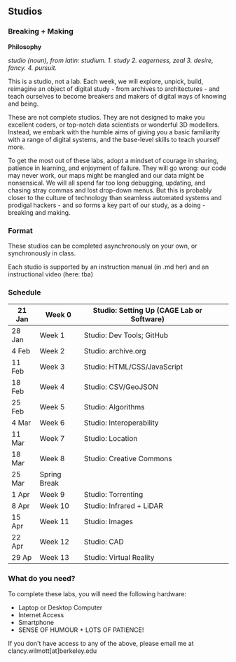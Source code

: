 ## Studios
### Breaking + Making

**Philosophy**

*studio (noun), from latin: studium. 1. study 2. eagerness, zeal 3. desire, fancy. 4. pursuit.*

This is a studio, not a lab. Each week, we will explore, unpick, build, reimagine an object of digital study - from archives to architectures - and teach ourselves to become breakers and makers of digital ways of knowing and being. 

These are not complete studios. They are not designed to make you excellent coders, or top-notch data scientists or wonderful 3D modellers. Instead, we embark with the humble aims of giving you a basic familiarity with a range of digital systems, and the base-level skills to teach yourself more.

To get the most out of these labs, adopt a mindset of courage in sharing, patience in learning, and enjoyment of failure. They will go wrong: our code may never work, our maps might be mangled and our data might be nonsensical. We will all spend far too long debugging, updating, and chasing stray commas and lost drop-down menus. But this is probably closer to the culture of technology than seamless automated systems and prodigal hackers - and so forms a key part of our study, as a doing - breaking and making. 

### Format

These studios can be completed asynchronously on your own, or synchronously in class. 

Each studio is supported by an instruction manual (in .md her) and an instructional video (here: tba)

### Schedule

| 21 Jan | Week 0       | Studio: Setting Up (CAGE Lab or Software) |   |   |
|--------|--------------|-------------------------------------------|---|---|
| 28 Jan | Week 1       | Studio: Dev Tools; GitHub                 |   |   |
| 4 Feb  | Week 2       | Studio: archive.org                       |   |   |
| 11 Feb | Week 3       | Studio: HTML/CSS/JavaScript               |   |   |
| 18 Feb | Week 4       | Studio: CSV/GeoJSON                       |   |   |
| 25 Feb | Week 5       | Studio: Algorithms                        |   |   |
| 4 Mar  | Week 6       | Studio: Interoperability                  |   |   |
| 11 Mar | Week 7       | Studio: Location                          |   |   |
| 18 Mar | Week 8       | Studio: Creative Commons                  |   |   |
| 25 Mar | Spring Break |                                           |   |   |
| 1 Apr  | Week 9       | Studio: Torrenting                        |   |   |
| 8 Apr  | Week 10      | Studio: Infrared + LiDAR                  |   |   |
| 15 Apr | Week 11      | Studio: Images                            |   |   |
| 22 Apr | Week 12      | Studio: CAD                               |   |   |
| 29 Ap  | Week 13      | Studio: Virtual Reality                   |   |   |

### What do you need?

To complete these labs, you will need the following hardware:

- Laptop or Desktop Computer
- Internet Access
- Smartphone
- SENSE OF HUMOUR + LOTS OF PATIENCE!

If you don't have access to any of the above, please email me at clancy.wilmott[at]berkeley.edu






